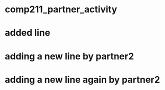 # comp211_partner_activity
# added line
# adding a new line by partner2
# adding a new line again by partner2
